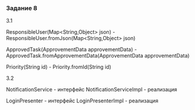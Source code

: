 ### Задание 8

3.1

ResponsibleUser(Map<String,Object> json) - ResponsibleUser.fromJson(Map<String,Object> json)

ApprovedTask(ApprovementData approvementData) - ApprovedTask.fromApprovementData(ApprovementData approvementData)

Priority(String id) - Priority.fromId(String id)

3.2

NotificationService - интерфейс
NotificationServiceImpl - реализация

LoginPresenter - интерфейс
LoginPresenterImpl - реализация